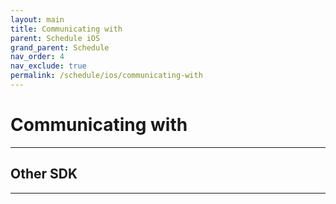 ```yaml
---
layout: main
title: Communicating with
parent: Schedule iOS
grand_parent: Schedule
nav_order: 4
nav_exclude: true
permalink: /schedule/ios/communicating-with
---
```


# Communicating with

---

## Other SDK

---